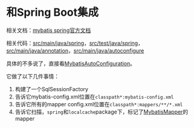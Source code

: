 # 和Spring Boot集成

相关文档：[mybatis spring官方文档](http://www.mybatis.org/spring/)

相关代码：[src/main/java/spring](src/main/java/spring)，[src/test/java/spring](src/test/java/spring)，[src/main/java/annotation](src/main/java/annotation)，[src/main/java/autoconfigure](src/main/java/autoconfigure)

具体的不多说了，直接看[MybatisAutoConfiguration](src/main/java/autoconfigure/MybatisAutoConfiguration.java)。

它做了以下几件事情：

1. 构建了一个SqlSessionFactory
2. 告诉它mybatis-config.xml位置在``classpath*:mybatis-config.xml``
3. 告诉它所有的mapper config.xml位置在``classpath*:mappers/**/*.xml``
4. 告诉它扫描，``spring``和``localcache``package下，标记了[MybatisMapper](src/main/java/annotation/MybatisMapper.java)的mapper

